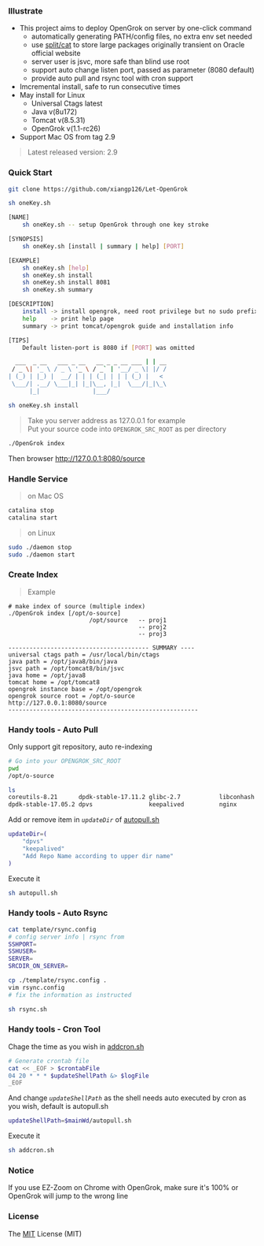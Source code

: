 ### Illustrate
- This project aims to deploy OpenGrok on server by one-click command
    - automatically generating PATH/config files, no extra env set needed
    - use [split/cat](https://github.com/xiangp126/split-and-cat) to store large packages originally transient on Oracle official website
    - server user is jsvc, more safe than blind use root
    - support auto change listen port, passed as parameter (8080 default)
    - provide auto pull and rsync tool with cron support
- Imcremental install, safe to run consecutive times
- May install for Linux
    - Universal Ctags latest
    - Java      v(8u172)
    - Tomcat    v(8.5.31)
    - OpenGrok  v(1.1-rc26)
- Support Mac OS from tag 2.9

> Latest released version: 2.9

### Quick Start
```bash
git clone https://github.com/xiangp126/Let-OpenGrok
```
```bash
sh oneKey.sh

[NAME]
    sh oneKey.sh -- setup OpenGrok through one key stroke

[SYNOPSIS]
    sh oneKey.sh [install | summary | help] [PORT]

[EXAMPLE]
    sh oneKey.sh [help]
    sh oneKey.sh install
    sh oneKey.sh install 8081
    sh oneKey.sh summary

[DESCRIPTION]
    install -> install opengrok, need root privilege but no sudo prefix
    help    -> print help page
    summary -> print tomcat/opengrok guide and installation info

[TIPS]
    Default listen-port is 8080 if [PORT] was omitted

  ___  _ __   ___ _ __   __ _ _ __ ___ | | __
 / _ \| '_ \ / _ \ '_ \ / _` | '__/ _ \| |/ /
| (_) | |_) |  __/ | | | (_| | | | (_) |   <
 \___/| .__/ \___|_| |_|\__, |_|  \___/|_|\_\
      |_|               |___/
```
```bash
sh oneKey.sh install
```
> Take you server address as 127.0.0.1 for example<br>
> Put your source code into `OPENGROK_SRC_ROOT` as per directory

```bash
./OpenGrok index
```
Then browser <http://127.0.0.1:8080/source>

### Handle Service
> on Mac OS

```bash
catalina stop
catalina start
```
> on Linux

```bash
sudo ./daemon stop
sudo ./daemon start
```

### Create Index
> Example

```
# make index of source (multiple index)
./OpenGrok index [/opt/o-source]
                       /opt/source   -- proj1
                                     -- proj2
                                     -- proj3

---------------------------------------- SUMMARY ----
universal ctags path = /usr/local/bin/ctags
java path = /opt/java8/bin/java
jsvc path = /opt/tomcat8/bin/jsvc
java home = /opt/java8
tomcat home = /opt/tomcat8
opengrok instance base = /opt/opengrok
opengrok source root = /opt/o-source
http://127.0.0.1:8080/source
------------------------------------------------------
```

### Handy tools - Auto Pull
Only support git repository, auto re-indexing

```bash
# Go into your OPENGROK_SRC_ROOT
pwd
/opt/o-source

ls
coreutils-8.21      dpdk-stable-17.11.2 glibc-2.7           libconhash
dpdk-stable-17.05.2 dpvs                keepalived          nginx
```
Add or remove item in *`updateDir`* of [autopull.sh](./autopull.sh)

```bash
updateDir=(
    "dpvs"
    "keepalived"
    "Add Repo Name according to upper dir name"
)
```

Execute it

```bash
sh autopull.sh
```

### Handy tools - Auto Rsync
```bash
cat template/rsync.config
# config server info | rsync from
SSHPORT=
SSHUSER=
SERVER=
SRCDIR_ON_SERVER=

cp ./template/rsync.config .
vim rsync.config
# fix the information as instructed
```

```bash
sh rsync.sh
```

### Handy tools - Cron Tool
Chage the time as you wish in [addcron.sh](./addcron.sh)

```bash
# Generate crontab file
cat << _EOF > $crontabFile
04 20 * * * $updateShellPath &> $logFile
_EOF
```

And change *`updateShellPath`* as the shell needs auto executed by cron as you wish, default is autopull.sh

```bash
updateShellPath=$mainWd/autopull.sh
```

Execute it

```bash
sh addcron.sh
```

### Notice
If you use EZ-Zoom on Chrome with OpenGrok, make sure it's 100% or OpenGrok will jump to the wrong line

### License
The [MIT](./LICENSE.txt) License (MIT)
